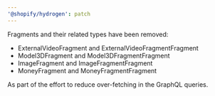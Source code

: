 ```yaml
---
'@shopify/hydrogen': patch
---
```


Fragments and their related types have been removed:

- ExternalVideoFragment and ExternalVideoFragmentFragment
- Model3DFragment and Model3DFragmentFragment
- ImageFragment and ImageFragmentFragment
- MoneyFragment and MoneyFragmentFragment

As part of the effort to reduce over-fetching in the GraphQL queries.
